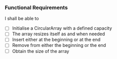 ### Functional Requirements
I shall be able to
- [ ] Initialise a CircularArray with a defined capacity
- [ ] The array resizes itself as and when needed
- [ ] Insert either at the beginning or at the end
- [ ] Remove from either the beginning or the end
- [ ] Obtain the size of the array